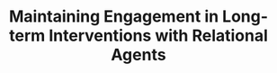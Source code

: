 ---
name: "Maintaining Engagement In Long Term Interventions With"
title: "Maintaining Engagement in Long-term Interventions with Relational Agents"
project: null
event: "International Journal of Applied Artificial Intelligence special issue on Intelligent Virtual Agents 24(6): 648-666"
authors:
- name: "Bickmore, T."
- name: "Schulman, D."
- name: "Yin, L."
year: 2010
resources:
- name: "IJAAI10"
  src: "IJAAI10.pdf"
external_url: null
draft: false
---